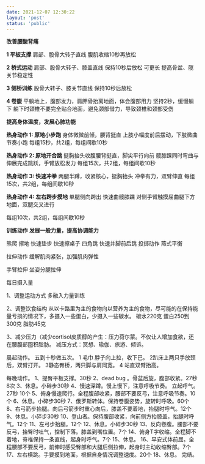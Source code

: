 ```yaml
---
date: 2021-12-07 12:30:22
layout: 'post'
status: 'public'
---
```

<audio src="https://inz.oss-cn-beijing.aliyuncs.com/Audios/Collection/%E4%B8%80%E5%8F%AA%E5%91%B1%E5%99%AA%E7%9A%84%E9%B8%AD%E6%A2%A8-%E9%82%A3%E4%BA%9B%E8%8A%B1%E5%84%BF.mp3" autoplay loop></audio>

**改善腰酸背痛**

**1 平板支撑**
肩部、股骨大转子直线
腹肌收缩10秒再放松

**2 桥式运动**
肩部、股骨大转子、膝盖直线
保持10秒后放松 可更长
提高骨盆、髋关节稳定性

**3 侧桥训练**
股骨大转子、膝关节直线
保持10秒后放松

**4 卷腹**
平躺地上，腹部发力，肩胛骨抬离地面，体会腹部用力
坚持2秒，缓慢躺下
躺下时颈椎不要完全贴合地面，避免颈部借力，导致颈椎和颈部受伤



**提高身体温度，发展心肺功能**

**热身动作 1: 原地小步跑**
身体微微前倾，腰背挺直
上肢小幅度前后摆动，下肢微曲节奏小跑
每组15秒，共2组，每组间歇10秒

**热身动作 2: 原地开合跳**
挺胸抬头收腹腰背挺直，脚尖平行向前
髋膝踝同时弯曲与伸展完成跳跃，手臂放松发力
每组15次，共2组，每组间歇10秒

**热身动作 3: 快速冲拳**
两腿半蹲，收紧核心，挺胸抬头
冲拳有力，双臂伸直
每组15次，共2组，每组间歇10秒

**热身动作 4: 左右跨步摸地**
单腿侧向跨出
快速曲髋膝踝
对侧手臂触摸屈曲腿下方地面，双腿交叉进行

每组10次，共2组，每组间歇10秒

**训练动作**
**发展一般力量，提高协调能力**

熊爬
擦地
快速垫步
快速擦桌子
四角跳
快速并脚前后跳
投掷动作
燕式平衡

拉伸动作
缓解肌肉紧张，加强肌肉弹性

手臂拉伸
坐姿分腿拉伸


每日摄入量


1、调整运动方式
多融入力量训练

2、调整饮食结构
从以卡路里为主的食物向以营养为主的食物，尽可能的在保持能量亏损的情况下，多摄入一些蛋白，少摄入一些碳水。
碳水220克
蛋白250到300克
脂肪45克

3、减少压力（减少cortisol皮质醇的产生：压力荷尔蒙。不仅让人增加食欲，还在腰腹部囤积脂肪。
减压方式：冥想、瑜伽、旅游、倾诉。

晨起动作。
五到十秒做五次。
1 毛巾 脖子向上拉，收下巴。
2趴床上两只手放颈后，双臂打开。
3静态臀桥，两只脚与肩同宽。
4 站直双臂抬高。


每晚动作。
1、提臀平板支撑。30秒
2、dead bug 。骨盆后旋，腹部收紧。27秒
8次
3、休息。小碎步30秒
4、慢速深蹲。慢上慢下，注意呼吸节奏。
立起呼气。27秒 10个
5、俯身慢速爬行。全程腹部收紧，腰部不要反弓，注意呼吸节奏。10个
6、休息。小碎步30秒
7、俄罗斯转体。保持卷腹姿势，旋转时呼吸。60个
8、右弓箭步抬腿。向后弓箭步时重心向后，膝盖不要着地，抬腿时呼气。12个
9、休息。小碎步30秒
10、登山者。保持腹部收紧，向前侧方抬膝盖，抬腿时呼气。12个
11、左弓步抬腿。12个
12、休息。小碎步30秒
13、反向卷腹。腰部不要反弓，抬臀时吐气，控制下落。膝盖到嘴位置。7个
14、俯身T字收缩。全程脚不着地，脊椎保持一条直线，起身时呼气。7个
15、休息。
16、早安式体前屈。全程腰部不要反弓，前伸时感受臀部和大腿后侧拉伸，起身时主动收缩臀部。7个
17、左右横跳。手要摸到地面，根据自身情况调整速度。20个
18、休息。
完结。


